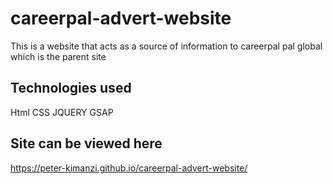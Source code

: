 # careerpal-advert-website


This is a  website that acts as a source of information to careerpal pal global which is the parent site

## Technologies used

Html 
CSS
JQUERY
GSAP

## Site can be viewed here

https://peter-kimanzi.github.io/careerpal-advert-website/

